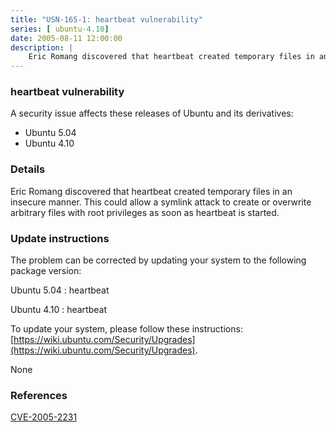 ```yaml
---
title: "USN-165-1: heartbeat vulnerability"
series: [ ubuntu-4.10]
date: 2005-08-11 12:00:00
description: |
    Eric Romang discovered that heartbeat created temporary files in an insecure manner. This could allow a symlink attack to create or overwrite arbitrary files with root privileges as soon as heartbeat is started.
--- 
```

 
 


### heartbeat vulnerability

A security issue affects these releases of Ubuntu and its derivatives:

* Ubuntu 5.04
* Ubuntu 4.10

### Details

Eric Romang discovered that heartbeat created temporary files in an insecure manner. This could allow a symlink attack to create or overwrite arbitrary files with root privileges as soon as heartbeat is started.

### Update instructions

The problem can be corrected by updating your system to the following package version:

Ubuntu 5.04
 : heartbeat 

Ubuntu 4.10
 : heartbeat 

To update your system, please follow these instructions: [https://wiki.ubuntu.com/Security/Upgrades](https://wiki.ubuntu.com/Security/Upgrades).

None

### References

 
 [CVE-2005-2231](http://people.ubuntu.com/~ubuntu-security/cve/CVE-2005-2231)
 


